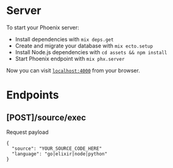 # Server

To start your Phoenix server:

  * Install dependencies with `mix deps.get`
  * Create and migrate your database with `mix ecto.setup`
  * Install Node.js dependencies with `cd assets && npm install`
  * Start Phoenix endpoint with `mix phx.server`

Now you can visit [`localhost:4000`](http://localhost:4000) from your browser.

# Endpoints

## [POST]/source/exec

Request payload
```
{
  "source": "YOUR_SOURCE_CODE_HERE"
  "language": "go|elixir|node|python"
}
```